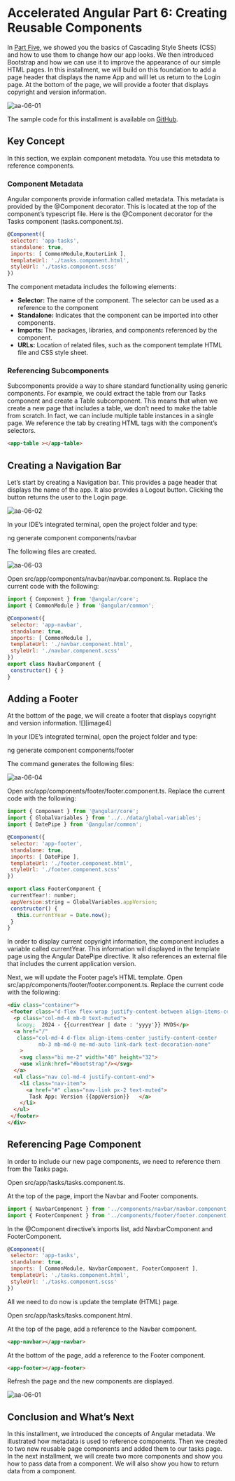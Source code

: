 # **Accelerated Angular Part 6: Creating Reusable Components**

In [Part Five](https://www.linkedin.com/pulse/accelerated-angular-part-4-components-presenting-data-jonathan-gold-iatdf/), we showed you the basics of Cascading Style Sheets (CSS) and how to use them to change how our app looks. We then introduced Bootstrap and how we can use it to improve the appearance of our simple HTML pages. In this installment, we will build on this foundation to add a page header that displays the name App and will let us return to the Login page. At the bottom of the page, we will provide a footer that displays copyright and version information.

![aa-06-01](aa-06-01.png)

The sample code for this installment is available on [GitHub](https://github.com/trider/accelerated-angular-tutorial/tree/211acbfd99de9a67fcae438646f4d3ac19f23cdf/ng-task-tutorial-06).

## **Key Concept**

In this section, we explain component metadata. You use this metadata to reference components.

### **Component Metadata**

Angular components provide information called metadata. This metadata is provided by the @Component decorator. This is located at the top of the component’s typescript file.  Here is the @Component decorator for the Tasks component (tasks.component.ts).

```javascript
@Component({  
 selector: 'app-tasks',  
 standalone: true,  
 imports: [ CommonModule,RouterLink ],  
 templateUrl: './tasks.component.html',  
 styleUrl: './tasks.component.scss'  
})
```

The component metadata includes the following elements:

* **Selector:** The name of the component. The selector can be used as a reference to the component  
* **Standalone:** Indicates that the component can be imported into other components.  
* **Imports:** The packages, libraries, and components referenced by the component.
* **URLs:** Location of related files, such as the component template HTML file and CSS style sheet.

### **Referencing Subcomponents**

Subcomponents provide a way to share standard functionality using generic components. For example, we could extract the table from our Tasks component and create a Table subcomponent. This means that when we create a new page that includes a table, we don’t need to make the table from scratch. In fact, we can include multiple table instances in a single page. We reference the tab by creating HTML tags with the component’s selectors.

```html
<app-table ></app-table>
```

## **Creating a Navigation Bar**

Let’s start by creating a Navigation bar. This provides a page header that displays the name of the app. It also provides a Logout button. Clicking the button returns the user to the Login page.

![aa-06-02](aa-06-02.png)

In your IDE’s integrated terminal, open the project folder and type:

ng generate component components/navbar

The following files are created.

![aa-06-03](aa-06-03.png)

Open src/app/components/navbar/navbar.component.ts. Replace the current code with the following:

```javascript
import { Component } from '@angular/core';  
import { CommonModule } from '@angular/common';

@Component({  
 selector: 'app-navbar',  
 standalone: true,  
 imports: [ CommonModule ],  
 templateUrl: './navbar.component.html',  
 styleUrl: './navbar.component.scss'  
})  
export class NavbarComponent {  
 constructor() { }  
}
```

## **Adding a Footer**

At the bottom of the page,  we will create a footer that displays copyright and version information. ![][image4]

In your IDE’s integrated terminal, open the project folder and type:

ng generate component components/footer

The command generates the following files:

![aa-06-04](aa-06-04.png)

Open src/app/components/footer/footer.component.ts. Replace the current code with the following:

```javascript
import { Component } from '@angular/core';  
import { GlobalVariables } from '../../data/global-variables';  
import { DatePipe } from '@angular/common';

@Component({  
 selector: 'app-footer',  
 standalone: true,  
 imports: [ DatePipe ],  
 templateUrl: './footer.component.html',  
 styleUrl: './footer.component.scss'  
})

export class FooterComponent {  
 currentYear!: number;  
 appVersion:string = GlobalVariables.appVersion;  
 constructor() {  
   this.currentYear = Date.now();  
 }  
}
```

In order to display current copyright information, the component includes a variable called currentYear. This information will displayed in the template page using the Angular DatePipe directive. It also references an external file that includes the current application version.

Next, we will update the Footer page’s HTML template. Open src/app/components/footer/footer.component.ts. Replace the current code with the following:

```html
<div class="container">  
 <footer class="d-flex flex-wrap justify-content-between align-items-center py-3 my-4 border-top fixed-bottom p-5">  
  <p class="col-md-4 mb-0 text-muted">  
   &copy;  2024 - {{currentYear | date : 'yyyy'}} MVDS</p>  
  <a href="/"   
   class="col-md-4 d-flex align-items-center justify-content-center   
          mb-3 mb-md-0 me-md-auto link-dark text-decoration-none"  
    >  
    <svg class="bi me-2" width="40" height="32">  
    <use xlink:href="#bootstrap"/></svg>  
  </a>  
  <ul class="nav col-md-4 justify-content-end">  
    <li class="nav-item">  
      <a href="#" class="nav-link px-2 text-muted">  
       Task App: Version {{appVersion}}   </a>  
    </li>  
  </ul>  
 </footer>  
</div>
```

## **Referencing Page Component**

In order to include our new page components, we need to reference them from the Tasks page.

Open src/app/tasks/tasks.component.ts.

At the top of the page, import the Navbar and Footer components.

```javascript
import { NavbarComponent } from '../components/navbar/navbar.component';  
import { FooterComponent } from '../components/footer/footer.component';
```

In the @Component directive’s imports list, add NavbarComponent and FooterComponent.

```javascript
@Component({  
 selector: 'app-tasks',  
 standalone: true,  
 imports: [ CommonModule, NavbarComponent, FooterComponent ],  
 templateUrl: './tasks.component.html',  
 styleUrl: './tasks.component.scss'  
})
```

All we need to do now is update the template (HTML) page.

Open src/app/tasks/tasks.component.html.

At the top of the page, add a reference to the Navbar component.

```html
<app-navbar></app-navbar>
```

At the bottom of the page, add a reference to the Footer component.

```html
<app-footer></app-footer>
```

Refresh the page and the new components are displayed.

![aa-06-01](aa-06-01.png)

## **Conclusion and What’s Next**

In this installment, we introduced the concepts of Angular metadata. We illustrated how metadata is used to reference components. Then we created to two new reusable page components and added them to our tasks page. In the next installment, we will create two more components and show you how to pass data from a component. We will also show you how to return data from a component.

